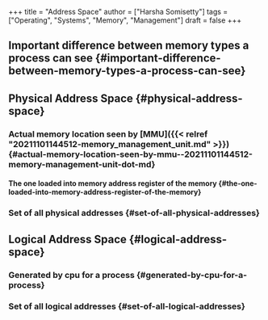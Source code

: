 +++
title = "Address Space"
author = ["Harsha Somisetty"]
tags = ["Operating", "Systems", "Memory", "Management"]
draft = false
+++

## Important difference between memory types a process can see {#important-difference-between-memory-types-a-process-can-see}


## Physical Address Space {#physical-address-space}


### Actual memory location seen by [MMU]({{< relref "20211101144512-memory_management_unit.md" >}}) {#actual-memory-location-seen-by-mmu--20211101144512-memory-management-unit-dot-md}


#### The one loaded into memory address register of the memory {#the-one-loaded-into-memory-address-register-of-the-memory}


### Set of all physical addresses {#set-of-all-physical-addresses}


## Logical Address Space {#logical-address-space}


### Generated by cpu for a process {#generated-by-cpu-for-a-process}


### Set of all logical addresses {#set-of-all-logical-addresses}